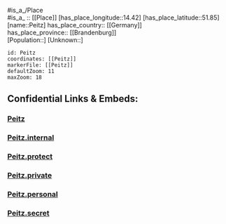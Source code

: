 ﻿---
location: [51.85,14.42] 
mapzoom: [7,12] 
mapmarker: city 
type: City
tags:
- geo/City


SpocWebEntityId: 33281
isDeleted: false
confidential: public

---
#is_a_/Place  
#is_a_ :: [[Place]] 
[has_place_longitude::14.42] 
[has_place_latitude::51.85] 
[name::Peitz] 
has_place_country:: [[Germany]]  
has_place_province:: [[Brandenburg]]  
[Population::] 
[Unknown::] 


```leaflet
id: Peitz
coordinates: [[Peitz]] 
markerFile: [[Peitz]] 
defaultZoom: 11 
maxZoom: 18
```


## Confidential Links & Embeds: 

### [Peitz](/_public/Earth/Continent/Europe/Europe~Central/Germany/Germany~East/Brandenburg/counties~Brandenburg/Spree-Neiße/cities~Spree-Neiße/Peitz.md) 

### [Peitz.internal](/_internal/Earth/Continent/Europe/Europe~Central/Germany/Germany~East/Brandenburg/counties~Brandenburg/Spree-Neiße/cities~Spree-Neiße/Peitz.internal.md) 

### [Peitz.protect](/_protect/Earth/Continent/Europe/Europe~Central/Germany/Germany~East/Brandenburg/counties~Brandenburg/Spree-Neiße/cities~Spree-Neiße/Peitz.protect.md) 

### [Peitz.private](/_private/Earth/Continent/Europe/Europe~Central/Germany/Germany~East/Brandenburg/counties~Brandenburg/Spree-Neiße/cities~Spree-Neiße/Peitz.private.md) 

### [Peitz.personal](/_personal/Earth/Continent/Europe/Europe~Central/Germany/Germany~East/Brandenburg/counties~Brandenburg/Spree-Neiße/cities~Spree-Neiße/Peitz.personal.md) 

### [Peitz.secret](/_secret/Earth/Continent/Europe/Europe~Central/Germany/Germany~East/Brandenburg/counties~Brandenburg/Spree-Neiße/cities~Spree-Neiße/Peitz.secret.md) 
